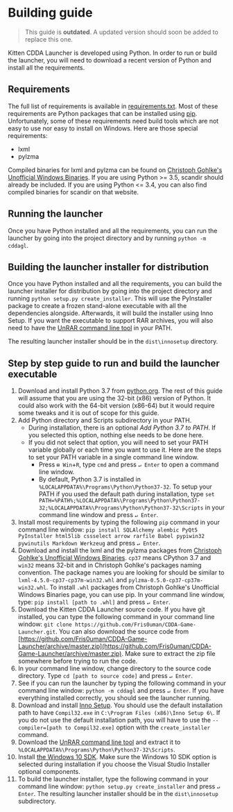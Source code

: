 # Building guide

> This guide is **outdated**. A updated version should soon be added to replace this one.

Kitten CDDA Launcher is developed using Python. In order to run or build the launcher, you will need to download a recent version of Python and install all the requirements.

## Requirements

The full list of requirements is available in [requirements.txt](requirements.txt). Most of these requirements are Python packages that can be installed using [pip](https://en.wikipedia.org/wiki/Pip_%28package_manager%29). Unfortunately, some of these requirements need build tools which are not easy to use nor easy to install on Windows. Here are those special requirements:

* lxml
* pylzma

Compiled binaries for lxml and pylzma can be found on [Christoph Gohlke's Unofficial Windows Binaries](http://www.lfd.uci.edu/~gohlke/pythonlibs/). If you are using Python >= 3.5, scandir should already be included. If you are using Python <= 3.4, you can also find compiled binaries for scandir on that website.

## Running the launcher

Once you have Python installed and all the requirements, you can run the launcher by going into the project directory and by running `python -m cddagl`.

## Building the launcher installer for distribution

Once you have Python installed and all the requirements, you can build the launcher installer for distribution by going into the project directory and running `python setup.py create_installer`. This will use the PyInstaller package to create a frozen stand-alone executable with all the dependencies alongside. Afterwards, it will build the installer using Inno Setup. If you want the executable to support RAR archives, you will also need to have the [UnRAR command line tool](http://www.rarlab.com/rar_add.htm) in your PATH.

The resulting launcher installer should be in the `dist\innosetup` directory.

## Step by step guide to run and build the launcher executable

1. Download and install Python 3.7 from [python.org](https://www.python.org/downloads/release/python-377/). The rest of this guide will assume that you are using the 32-bit (x86) version of Python. It could also work with the 64-bit version (x86-64) but it would require some tweaks and it is out of scope for this guide.
2. Add Python directory and Scripts subdirectory in your PATH.
    * During installation, there is an optional *Add Python 3.7 to PATH*. If you selected this option, nothing else needs to be done here.
    * If you did not select that option, you will need to set your PATH variable globally or each time you want to use it. Here are the steps to set your PATH variable in a single command line window.
        * Press `⊞ Win`+`R`, type `cmd` and press `↵ Enter` to open a command line window.
        * By default, Python 3.7 is installed in `%LOCALAPPDATA%\Programs\Python\Python37-32`. To setup your PATH if you used the default path during installation, type `set PATH=%PATH%;%LOCALAPPDATA%\Programs\Python\Python37-32;%LOCALAPPDATA%\Programs\Python\Python37-32\Scripts` in your command line window and press `↵ Enter`.
3. Install most requirements by typing the following `pip` command in your command line window: `pip install SQLAlchemy alembic PyQt5 PyInstaller html5lib cssselect arrow rarfile Babel pypiwin32 pywinutils Markdown Werkzeug` and press `↵ Enter`.
4. Download and install the lxml and the pylzma packages from [Christoph Gohlke's Unofficial Windows Binaries](http://www.lfd.uci.edu/~gohlke/pythonlibs/). `cp37` means CPython 3.7 and `win32` means 32-bit and in Christoph Gohlke's packages naming convention. The package names you are looking for should be similar to `lxml-4.5.0-cp37-cp37m-win32.whl` and `pylzma-0.5.0-cp37-cp37m-win32.whl`. To install `.whl` packages from Christoph Gohlke's Unofficial Windows Binaries page, you can use pip. In your command line window, type: `pip install [path to .whl]` and press `↵ Enter`.
5. Download the Kitten CDDA Launcher source code. If you have git installed, you can type the following command in your command line window: `git clone https://github.com/Fris0uman/CDDA-Game-Launcher.git`. You can also download the source code from [https://github.com/Fris0uman/CDDA-Game-Launcher/archive/master.zip](https://github.com/Fris0uman/CDDA-Game-Launcher/archive/master.zip). Make sure to extract the zip file somewhere before trying to run the code.
6. In your command line window, change directory to the source code directory. Type `cd [path to source code]` and press `↵ Enter`.
7. See if you can run the launcher by typing the following command in your command line window: `python -m cddagl` and press `↵ Enter`. If you have everything installed correctly, you should see the launcher running.
8. Download and install [Inno Setup](http://www.jrsoftware.org/isinfo.php). You should use the default installation path to have `Compil32.exe` in `C:\Program Files (x86)\Inno Setup 6\`. If you do not use the default installation path, you will have to use the `--compiler=[path to Compil32.exe]` option with the `create_installer` command.
9. Download the [UnRAR command line tool](http://www.rarlab.com/rar/unrarw32.exe) and extract it to `%LOCALAPPDATA%\Programs\Python\Python37-32\Scripts`.
10. Install [the Windows 10 SDK](https://developer.microsoft.com/en-US/windows/downloads/windows-10-sdk). Make sure the Windows 10 SDK option is selected during installation if you choose the Visual Studio Installer optional components.
11. To build the launcher installer, type the following command in your command line window: `python setup.py create_installer` and press `↵ Enter`. The resulting launcher installer should be in the `dist\innosetup` subdirectory.
